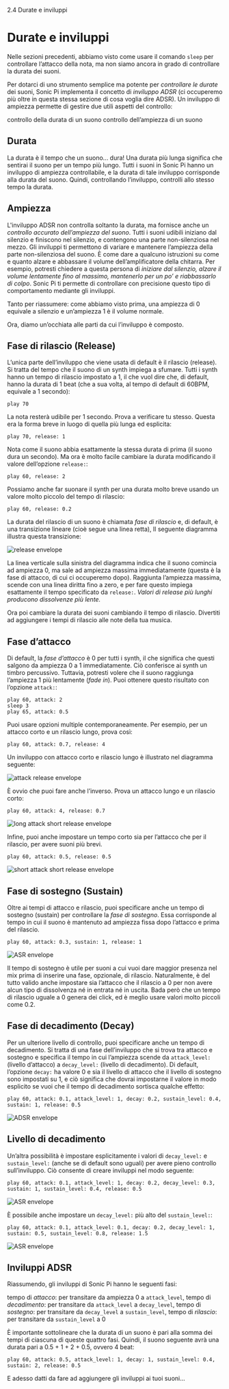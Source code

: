 2.4 Durate e inviluppi

# Durate e inviluppi

Nelle sezioni precedenti, abbiamo visto come usare il comando `sleep` per controllare l’attacco della nota, ma non siamo ancora in grado di controllare la durata dei suoni.

Per dotarci di uno strumento semplice ma potente per *controllare le durate* dei suoni, Sonic Pi implementa il concetto di *inviluppo ADSR* (ci occuperemo più oltre in questa stessa sezione di cosa voglia dire ADSR). Un inviluppo di ampiezza permette di gestire due utili aspetti del controllo:

controllo della durata di un suono
controllo dell’ampiezza di un suono

## Durata

La durata è il tempo che un suono... dura! Una durata più lunga significa che sentirai il suono per un tempo più lungo. Tutti i suoni in Sonic Pi hanno un inviluppo di ampiezza controllabile, e la durata di tale inviluppo corrisponde alla durata del suono. Quindi, controllando l’inviluppo, controlli allo stesso tempo la durata.

## Ampiezza

L'inviluppo ADSR non controlla soltanto la durata, ma fornisce anche un *controllo accurato dell’ampiezza del suono*. Tutti i suoni udibili iniziano dal silenzio e finiscono nel silenzio, e contengono una parte non-silenziosa nel mezzo. Gli inviluppi ti permettono di variare e mantenere l’ampiezza della parte non-silenziosa del suono. È come dare a qualcuno istruzioni su come e quanto alzare e abbassare il volume dell’amplificatore della chitarra. Per esempio, potresti chiedere a questa persona di *iniziare dal silenzio, alzare il volume lentamente fino al massimo, mantenerlo per un po’ e riabbassarlo di colpo*. Sonic Pi ti permette di controllare con precisione questo tipo di comportamento mediante gli inviluppi.

Tanto per riassumere: come abbiamo visto prima, una ampiezza di 0 equivale a silenzio e un’ampiezza 1 è il volume normale.

Ora, diamo un’occhiata alle parti da cui l’inviluppo è composto.

## Fase di rilascio (Release)

L’unica parte dell’inviluppo che viene usata di default è il rilascio (release). Si tratta del tempo che il suono di un synth impiega a sfumare. Tutti i synth hanno un tempo di rilascio impostato a 1, il che vuol dire che, di default, hanno la durata di 1 beat (che a sua volta, al tempo di default di 60BPM, equivale a 1 secondo):

```
play 70
```

La nota resterà udibile per 1 secondo. Prova a verificare tu stesso. Questa era la forma breve in luogo di quella più lunga ed esplicita:

```
play 70, release: 1
```

Nota come il suono abbia esattamente la stessa durata di prima (il suono dura un secondo). Ma ora è molto facile cambiare la durata modificando il valore dell’opzione `release:`:

```
play 60, release: 2
```

Possiamo anche far suonare il synth per una durata molto breve usando un valore molto piccolo del tempo di rilascio:

```
play 60, release: 0.2
```

La durata del rilascio di un suono è chiamata *fase di rilascio* e, di default, è una transizione lineare (cioè segue una linea retta), Il seguente diagramma illustra questa transizione:

![release envelope](../images/tutorial/env-release.png)

La linea verticale sulla sinistra del diagramma indica che il suono comincia ad ampiezza 0, ma sale ad ampiezza massima immediatamente (questa è la fase di attacco, di cui ci occuperemo dopo). Raggiunta l’ampiezza massima, scende con una linea diritta fino a zero, e per fare questo impiega esattamente il tempo specificato da `release:`. *Valori di release più lunghi producono dissolvenze più lente.*

Ora poi cambiare la durata dei suoni cambiando il tempo di rilascio. Divertiti ad aggiungere i tempi di rilascio alle note della tua musica.

## Fase d’attacco

Di default, la *fase d’attacco* è 0 per tutti i synth, il che significa che questi salgono da ampiezza 0 a 1 immediatamente. Ciò conferisce ai synth un timbro percussivo. Tuttavia, potresti volere che il suono raggiunga l’ampiezza 1 più lentamente (*fade in*). Puoi ottenere questo risultato con l’opzione `attack:`:

```
play 60, attack: 2
sleep 3
play 65, attack: 0.5
```

Puoi usare opzioni multiple contemporaneamente. Per esempio, per un attacco corto e un rilascio lungo, prova così:

```
play 60, attack: 0.7, release: 4
```

Un inviluppo con attacco corto e rilascio lungo è illustrato nel diagramma seguente:

![attack release envelope](../images/tutorial/env-attack-release.png)

È ovvio che puoi fare anche l’inverso. Prova un attacco lungo e un rilascio corto:

```
play 60, attack: 4, release: 0.7
```

![long attack short release envelope](../images/tutorial/env-long-attack-short-release.png)

Infine, puoi anche impostare un tempo corto sia per l’attacco che per il rilascio, per avere suoni più brevi.

```
play 60, attack: 0.5, release: 0.5
```

![short attack short release envelope](../images/tutorial/env-short-attack-short-release.png)

## Fase di sostegno (Sustain)

Oltre ai tempi di attacco e rilascio, puoi specificare anche un tempo di sostegno (sustain) per controllare la *fase di sostegno*. Essa corrisponde al tempo in cui il suono è mantenuto ad ampiezza fissa dopo l’attacco e prima del rilascio.

```
play 60, attack: 0.3, sustain: 1, release: 1
```

![ASR envelope](../images/tutorial/env-attack-sustain-release.png)

Il tempo di sostegno è utile per suoni a cui vuoi dare maggior presenza nel mix prima di inserire una fase, opzionale, di rilascio. Naturalmente, è del tutto valido anche impostare sia l’attacco che il rilascio a 0 per non avere alcun tipo di dissolvenza né in entrata né in uscita. Bada però che un tempo di rilascio uguale a 0 genera dei click, ed è meglio usare valori molto piccoli come 0.2.

## Fase di decadimento (Decay)

Per un ulteriore livello di controllo, puoi specificare anche un tempo di decadimento. Si tratta di una fase dell’inviluppo che si trova tra attacco e sostegno e specifica il tempo in cui l’ampiezza scende da `attack_level:` (livello d’attacco) a `decay_level:` (livello di decadimento). Di default, l’opzione `decay:` ha valore 0 e sia il livello di attacco che il livello di sostegno sono impostati su 1, e ciò significa che dovrai impostarne il valore in modo esplicito se vuoi che il tempo di decadimento sortisca qualche effetto:

```
play 60, attack: 0.1, attack_level: 1, decay: 0.2, sustain_level: 0.4, sustain: 1, release: 0.5
```

![ADSR envelope](../images/tutorial/env-attack-decay-sustain-release.png)

## Livello di decadimento

Un’altra possibilità è impostare esplicitamente i valori di `decay_level:` e `sustain_level:` (anche se di default sono uguali) per avere pieno controllo sull’inviluppo. Ciò consente di creare inviluppi nel modo seguente:

```
play 60, attack: 0.1, attack_level: 1, decay: 0.2, decay_level: 0.3, sustain: 1, sustain_level: 0.4, release: 0.5
```

![ASR envelope](../images/tutorial/env-decay-level.png)

È possibile anche impostare un `decay_level:` più alto del `sustain_level:`:

```
play 60, attack: 0.1, attack_level: 0.1, decay: 0.2, decay_level: 1, sustain: 0.5, sustain_level: 0.8, release: 1.5
```

![ASR envelope](../images/tutorial/env-decay-level-2.png)

## Inviluppi ADSR

Riassumendo, gli inviluppi di Sonic Pi hanno le seguenti fasi:

tempo di *attacco*: per transitare da ampiezza 0 a `attack_level`,
tempo di *decadimento*: per transitare da `attack_level` a `decay_level`,
tempo di *sostegno*: per transitare da `decay_level` a `sustain_level`,
tempo di *rilascio*: per transitare da `sustain_level` a 0

È importante sottolineare che la durata di un suono è pari alla somma dei tempi di ciascuna di queste quattro fasi. Quindi, il suono seguente avrà una durata pari a 0.5 + 1 + 2 + 0.5, ovvero 4 beat:

```
play 60, attack: 0.5, attack_level: 1, decay: 1, sustain_level: 0.4, sustain: 2, release: 0.5
```

E adesso datti da fare ad aggiungere gli inviluppi ai tuoi suoni...
